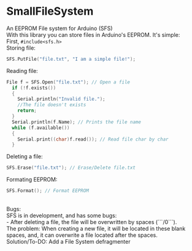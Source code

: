 # SmallFileSystem
An EEPROM File system for Arduino (SFS)<br>
With this library you can store files in Arduino's EEPROM. It's simple:<br>
First, ```#include<sfs.h>```
<br>
Storing file: 
```cpp
SFS.PutFile("file.txt", "I am a simple file!");
```
Reading file:<br>
```cpp
File f = SFS.Open("file.txt"); // Open a file
  if (!f.exists())
  {
    Serial.println("Invalid file.");
    //The file doesn't exists
    return;
  }
  Serial.println(f.Name); // Prints the file name
  while (f.available())
  {
    Serial.print((char)f.read()); // Read file char by char
  }
```
Deleting a file:<br>
```cpp
SFS.Erase("file.txt"); // Erase/Delete file.txt
```
Formating EEPROM: <br>
```cpp
SFS.Format(); // Format EEPROM
```
<br>
Bugs:<br>
SFS is in development, and has some bugs:<br>
- After deleting a file, the file will be overwritten by spaces (```/0```).<br>
The problem: When creating a new file, it will be located in these blank spaces, and, it can overwrite a file located after the spaces.<br>
Solution/To-DO: Add a File System defragmenter
